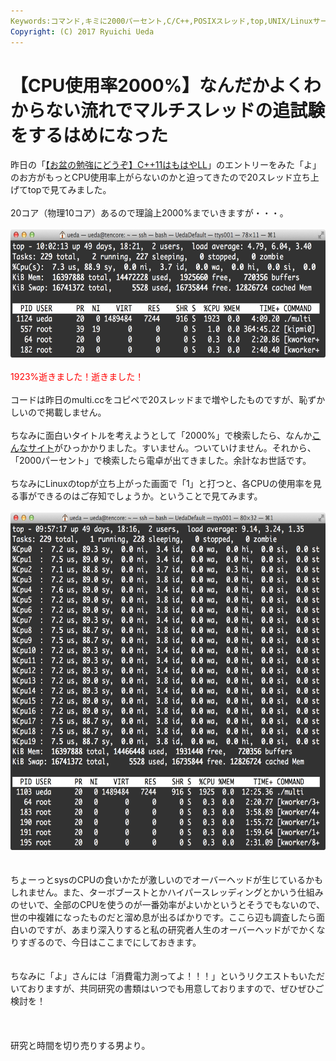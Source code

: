 ```yaml
---
Keywords:コマンド,キミに2000パーセント,C/C++,POSIXスレッド,top,UNIX/Linuxサーバ
Copyright: (C) 2017 Ryuichi Ueda
---
```

# 【CPU使用率2000%】なんだかよくわからない流れでマルチスレッドの追試験をするはめになった
昨日の「<a href="http://blog.ueda.asia/?p=3640" title="【お盆の勉強にどうぞ】C++11はもはやLL">【お盆の勉強にどうぞ】C++11はもはやLL</a>」のエントリーをみた「よ」のお方がもっとCPU使用率上がらないのかと迫ってきたので20スレッド立ち上げてtopで見てみました。<br />
<br />
20コア（物理10コア）あるので理論上2000%までいきますが・・・。<br />
<br />
<a href="スクリーンショット-2014-08-13-10.01.52.png"><img src="スクリーンショット-2014-08-13-10.01.52-1024x337.png" alt="スクリーンショット 2014-08-13 10.01.52" width="625" height="205" class="aligncenter size-large wp-image-3678" /></a><br />
<br />
<span style="color:red">1923%逝きました！逝きました！</span><br />
<br />
コードは昨日のmulti.ccをコピペで20スレッドまで増やしたものですが、恥ずかしいので掲載しません。<br />
<br />
ちなみに面白いタイトルを考えようとして「2000%」で検索したら、なんか<a href="http://utapri.tv/" target="_blank">こんなサイト</a>がひっかかりました。すいません。ついていけません。それから、「2000パーセント」で検索したら電卓が出てきました。余計なお世話です。<br />
<br />
ちなみにLinuxのtopが立ち上がった画面で「1」と打つと、各CPUの使用率を見る事ができるのはご存知でしょうか。ということで見てみます。<br />
<br />
<a href="スクリーンショット-2014-08-13-9.56.55.png"><img src="スクリーンショット-2014-08-13-9.56.55-1024x886.png" alt="スクリーンショット 2014-08-13 9.56.55" width="625" height="540" class="aligncenter size-large wp-image-3677" /></a><br />
<br />
<br />
ちょーっとsysのCPUの食いかたが激しいのでオーバーヘッドが生じているかもしれません。また、ターボブーストとかハイパースレッディングとかいう仕組みのせいで、全部のCPUを使うのが一番効率がよいかというとそうでもないので、世の中複雑になったものだと溜め息が出るばかりです。ここら辺も調査したら面白いのですが、あまり深入りすると私の研究者人生のオーバーヘッドがでかくなりすぎるので、今日はここまでにしておきます。<br />
<br />
<br />
ちなみに「よ」さんには「消費電力測ってよ！！！」というリクエストもいただいておりますが、共同研究の書類はいつでも用意しておりますので、ぜひぜひご検討を！<br />
<br />
<br />
<br />
研究と時間を切り売りする男より。
